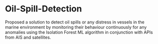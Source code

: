 # Oil-Spill-Detection
Proposed a solution to detect oil spills or any distress in vessels  in the marine environment by monitoring their behaviour  continuously for any anomalies using the Isolation Forest ML  algorithm in conjunction with APIs from AIS and satellites. 
